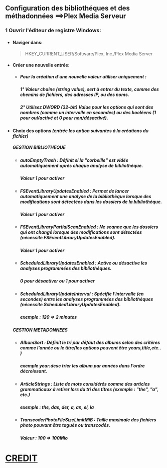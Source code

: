 ## Configuration des bibliothéques et des méthadonnées ==>Plex Media Serveur

### **1 Ouvrir l'éditeur de registre Windows:**
* #### Naviger dans:
    >HKEY_CURRENT_USER/Software/Plex, Inc./Plex Media Server
* #### Créer une nouvelle entrée:
  * ##### Pour la **création** d'une nouvelle valeur utiliser uniquement :
    ##### 1° **Valeur chaine** (string value), sert à entrer du texte, comme des chemins de fichiers, des adresses IP, ou des noms.
    ##### 2°  Utilisez **DWORD (32-bit) Value** pour les options qui sont des nombres (comme un intervalle en secondes) ou des booléens (1 pour oui/activé et 0 pour non/désactivé).

* #### Choix des options *(entrée les option suivantes à la créations du fichier)*
    ##### **GESTION BIBLIOTHEQUE**
    * ##### **autoEmptyTrash** : Définit si la "corbeille" est vidée automatiquement après chaque analyse de                    bibliothèque.
        ##### Valeur **1** pour **activer**
    * ##### **FSEventLibraryUpdatesEnabled** : Permet de lancer automatiquement une analyse de la bibliothèque          lorsque des modifications sont détectées dans les dossiers de la bibliothèque.
        ##### Valeur **1** pour **activer**
    * ##### **FSEventLibraryPartialScanEnabled** : Ne scanne que les dossiers qui ont changé lorsque des                    modifications sont détectées (nécessite FSEventLibraryUpdatesEnabled).
         ##### Valeur **1** pour **activer**
    * ##### **ScheduledLibraryUpdatesEnabled** : Active ou désactive les analyses programmées des bibliothèques.
        ##### **0** pour **désactiver** ou **1** pour **activer**
    * ##### **ScheduledLibraryUpdateInterval** : Spécifie l'intervalle (en secondes) entre les analyses programmées         des bibliothèques (nécessite ScheduledLibraryUpdatesEnabled).
        ##### exemple : **120** => **2** minutes
    ##### **GESTION METADONNEES**
    * ##### **AlbumSort** : Définit le tri par défaut des albums selon des critères comme l’année ou le titre(les          options peuvent être **years,title,etc..** )
        ##### exemple **year:desc** trier les album par années dans l'ordre décroissant.
    * ##### **ArticleStrings** : Liste de mots considérés comme des articles grammaticaux à retirer lors du tri des            titres (exemple : "the", "a", etc.)
         ##### exemple : **the**, **das**, **der**, **a**, **an**, **el**, **la**
    * ##### **TranscoderPhotoFileSizeLimitMiB** : Taille maximale des fichiers photo pouvant être tagués ou transcodés.
        ##### Valeur : **100** => **100Mio**
# [CREDIT](https://support.plex.tv/articles/201105343-advanced-hidden-server-settings/)
